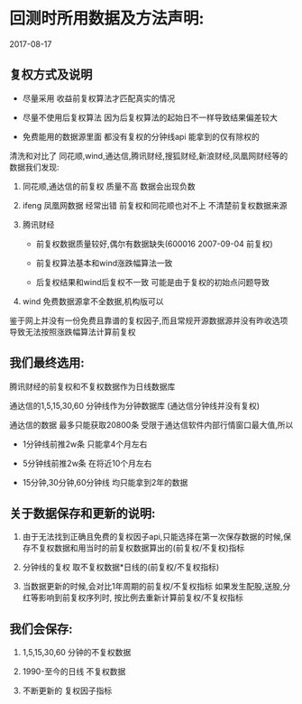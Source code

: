 # 回测时所用数据及方法声明:
2017-08-17

## 复权方式及说明


- 尽量采用 收益前复权算法才匹配真实的情况

- 尽量不使用后复权算法 因为后复权算法的起始日不一样导致结果偏差较大

- 免费能用的数据源里面 都没有复权的分钟线api 能拿到的仅有除权的



清洗和对比了  同花顺,wind,通达信,腾讯财经,搜狐财经,新浪财经,凤凰网财经等的数据我们发现:

1. 同花顺,通达信的前复权 质量不高 数据会出现负数

2. ifeng 凤凰网数据 经常出错  前复权和同花顺也对不上  不清楚前复权数据来源

3. 腾讯财经 

    - 前复权数据质量较好,偶尔有数据缺失(600016 2007-09-04 前复权)
    - 前复权算法基本和wind涨跌幅算法一致

    - 后复权结果和wind后复权不一致 可能是由于复权的初始点问题导致

4. wind  免费数据源拿不全数据,机构版可以

鉴于网上并没有一份免费且靠谱的复权因子,而且常规开源数据源并没有昨收选项导致无法按照涨跌幅算法计算前复权

## 我们最终选用:

腾讯财经的前复权和不复权数据作为日线数据库

通达信的1,5,15,30,60 分钟线作为分钟数据库 (通达信分钟线并没有复权)

通达信的数据 最多只能获取20800条 受限于通达信软件内部行情窗口最大值,所以 

- 1分钟线前推2w条 只能拿4个月左右  

- 5分钟线前推2w条 在将近10个月左右

- 15分钟,30分钟,60分钟线 均只能拿到2年的数据


## 关于数据保存和更新的说明:

1. 由于无法找到正确且免费的复权因子api,只能选择在第一次保存数据的时候,保存不复权数据和用当时的前复权数据算出的(前复权/不复权)指标

2. 分钟线的复权  取不复权数据*日线的(前复权/不复权指标)

3. 当数据更新的时候,会对比1年周期的前复权/不复权指标 如果发生配股,送股,分红等影响到前复权序列时, 按比例去重新计算前复权/不复权指标

## 我们会保存:

1. 1,5,15,30,60 分钟的不复权数据

2. 1990-至今的日线 不复权数据

3. 不断更新的 复权因子指标